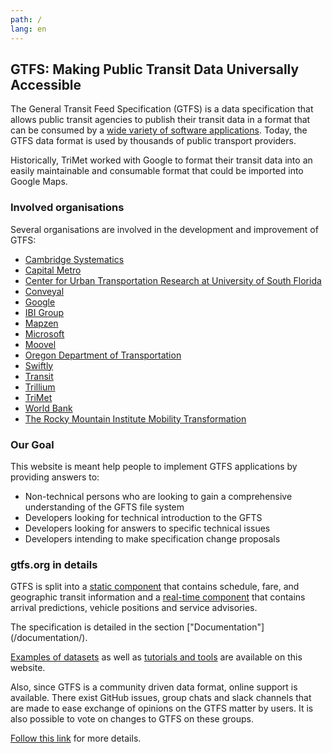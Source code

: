 ```yaml
---
path: /
lang: en
---
```


## GTFS: Making Public Transit Data Universally Accessible

The General Transit Feed Specification (GTFS) is a data specification that allows public transit agencies to publish their transit data in a format that can be consumed by a [wide variety of software applications](/applications). Today, the GTFS data format is used by thousands of public transport providers. 

Historically, TriMet worked with Google to format their transit data into an easily maintainable and consumable format that could be imported into Google Maps.


### Involved organisations

Several organisations are involved in the development and improvement of GTFS:

- [Cambridge Systematics](https://www.camsys.com/)
- [Capital Metro](https://www.capmetro.org/)
- [Center for Urban Transportation Research at University of South Florida](https://www.cutr.usf.edu/)
- [Conveyal](https://www.conveyal.com/)
- [Google](https://www.google.com/)
- [IBI Group](https://www.ibigroup.com/)
- [Mapzen](https://www.mapzen.com/)
- [Microsoft](https://www.microsoft.com/fr-ca/)
- [Moovel](https://www.moovel.com/en)
- [Oregon Department of Transportation](https://www.oregon.gov/odot/pages/index.aspx)
- [Swiftly](https://www.goswift.ly/)
- [Transit](https://transitapp.com/)
- [Trillium](https://trilliumtransit.com/)
- [TriMet](https://trimet.org/)
- [World Bank](https://www.worldbank.org/)
- [The Rocky Mountain Institute Mobility Transformation](https://rmi.org/our-work/mobility-transformation/mobility-data/)

### Our Goal 

This website is meant help people to implement GTFS applications by providing answers to:
 - Non-technical persons who are looking to gain a comprehensive understanding of the GFTS file system
 - Developers looking for technical introduction to the GFTS
 - Developers looking for answers to specific technical issues
 - Developers intending to make specification change proposals
 
### gtfs.org in details
 
GTFS is split into a [static component](/reference/static/) that contains schedule, fare, and geographic transit information and a [real-time component](reference/realtime/v2) that contains arrival predictions, vehicle positions and service advisories.

The specification is detailed in the section ["Documentation"] (/documentation/).

[Examples of datasets](/datasets/) as well as [tutorials and tools](/guides/) are available on this website.  

Also, since GTFS is a community driven data format, online support is available. There exist GitHub issues, group chats and slack channels that are made to ease exchange of opinions on the GTFS matter by users.
It is also possible to  vote on changes to GTFS on these groups.
 
 [Follow this link](/guides/#support) for more details. 
 
